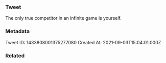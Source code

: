### Tweet
The only true competitor in an infinite game is yourself.

### Metadata
Tweet ID: 1433808001375277080
Created At: 2021-09-03T15:04:01.000Z

### Related

